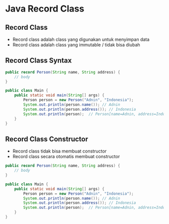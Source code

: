 # Java Record Class

## Record Class

- Record class adalah class yang digunakan untuk menyimpan data
- Record class adalah class yang immutable / tidak bisa diubah

## Record Class Syntax

```java
public record Person(String name, String address) {
    // body
}
```

```java
public class Main {
    public static void main(String[] args) {
        Person person = new Person("Adnin", "Indonesia");
        System.out.println(person.name()); // Adnin
        System.out.println(person.address()); // Indonesia
        System.out.println(person);  // Person[name=Adnin, address=Indonesia]
    }
}
```

## Record Class Constructor

- Record class tidak bisa membuat constructor
- Record class secara otomatis membuat constructor

```java
public record Person(String name, String address) {
    // body
}
```

```java
public class Main {
    public static void main(String[] args) {
        Person person = new Person("Adnin", "Indonesia");
        System.out.println(person.name()); // Adnin
        System.out.println(person.address()); // Indonesia
        System.out.println(person);  // Person[name=Adnin, address=Indonesia]
    }
}
```
